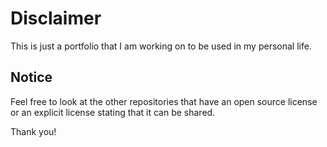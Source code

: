 # Disclaimer
This is just a portfolio that I am working on to be used in my personal life.
## Notice
Feel free to look at the other repositories that have an open source license or an explicit license stating that it can be shared.

Thank you!
